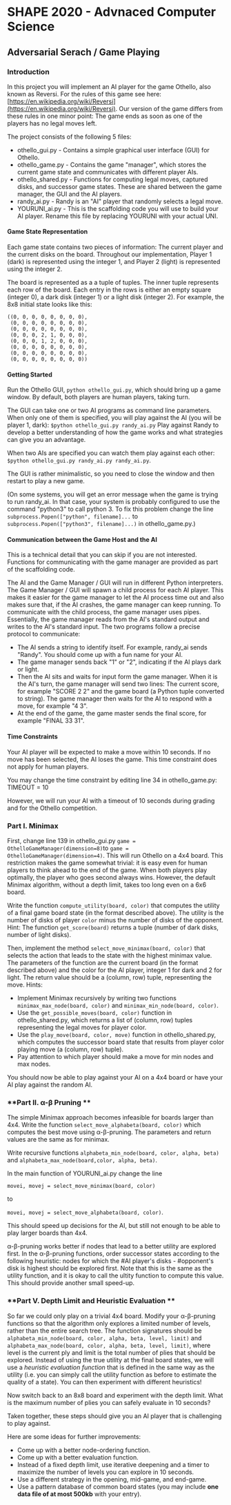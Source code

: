 
# SHAPE 2020 - Advnaced Computer Science
## Adversarial Serach / Game Playing

### Introduction

In this project you will implement an AI player for the game Othello, also known as Reversi. For the rules of this game see here: [https://en.wikipedia.org/wiki/Reversi](https://en.wikipedia.org/wiki/Reversi). Our version of the game differs from these rules in one minor point: The game ends as soon as one of the players has no legal moves left.

The project consists of the following 5 files: 

-   othello_gui.py - Contains a simple graphical user interface (GUI) for Othello.
-   othello_game.py - Contains the game "manager", which stores the current game state and communicates with different player AIs.
-   othello_shared.py - Functions for computing legal moves, captured disks, and successor game states. These are shared between the game manager, the GUI and the AI players.
-   randy_ai.py - Randy is an "AI" player that randomly selects a legal move.
-   YOURUNI_ai.py - This is the scaffolding code you will use to build your AI player. Rename this file by replacing YOURUNI with your actual UNI.

#### Game State Representation
Each game state contains two pieces of information: The current player and the current disks on the board. Throughout our implementation, Player 1 (dark) is represented using the integer 1, and Player 2 (light) is represented using the integer 2.

The board is represented as a a tuple of tuples. The inner tuple represents each row of the board. Each entry in the rows is either an empty square (integer 0), a dark disk (integer 1) or a light disk (integer 2). For example, the 8x8 initial state looks like this:
```
((0, 0, 0, 0, 0, 0, 0, 0),  
 (0, 0, 0, 0, 0, 0, 0, 0),  
 (0, 0, 0, 0, 0, 0, 0, 0),  
 (0, 0, 0, 2, 1, 0, 0, 0),  
 (0, 0, 0, 1, 2, 0, 0, 0),  
 (0, 0, 0, 0, 0, 0, 0, 0),  
 (0, 0, 0, 0, 0, 0, 0, 0),  
 (0, 0, 0, 0, 0, 0, 0, 0))
```

#### Getting Started
Run the Othello GUI, <code>python othello_gui.py</code>, which should bring up a game window. By default, both players are human players, taking turn.

The GUI can take one or two AI programs as command line parameters. When only one of them is specified, you will play against the AI (you will be player 1, dark): `$python othello_gui.py randy_ai.py` Play against Randy to develop a better understanding of how the game works and what strategies can give you an advantage.  
  
When two AIs are specified you can watch them play against each other: `$python othello_gui.py randy_ai.py randy_ai.py`.

The GUI is rather minimalistic, so you need to close the window and then restart to play a new game.

(On some systems, you will get an error message when the game is trying to run randy_ai. In that case, your system is probably configured to use the command "python3" to call python 3. To fix this problem change the line `subprocess.Popen(["python", filename]...` to `subprocess.Popen(["python3", filename]...)` in othello_game.py.)

#### Communication between the Game Host and the AI
This is a technical detail that you can skip if you are not interested. Functions for communicating with the game manager are provided as part of the scaffolding code.

The AI and the Game Manager / GUI will run in different Python interpreters. The Game Manager / GUI will spawn a child process for each AI player. This makes it easier for the game manager to let the AI process time out and also makes sure that, if the AI crashes, the game manager can keep running. To communicate with the child process, the game manager uses pipes. Essentially, the game manager reads from the AI's standard output and writes to the AI's standard input. The two programs follow a precise protocol to communicate:

-   The AI sends a string to identify itself. For example, randy_ai sends "Randy". You should come up with a fun name for your AI.
-   The game manager sends back "1" or "2", indicating if the AI plays dark or light.
-   Then the AI sits and waits for input form the game manager. When it is the AI's turn, the game manager will send two lines: The current score, for example "SCORE 2 2" and the game board (a Python tuple converted to string). The game manager then waits for the AI to respond with a move, for example "4 3".
-   At the end of the game, the game master sends the final score, for example "FINAL 33 31".

#### Time Constraints
Your AI player will be expected to make a move within 10 seconds. If no move has been selected, the AI loses the game. This time constraint does not apply for human players.

You may change the time constraint by editing line 34 in othello_game.py: TIMEOUT = 10

However, we will run your AI with a timeout of 10 seconds during grading and for the Othello competition.

### **Part I. Minimax**

First, change line 139 in othello_gui.py `game = OthelloGameManager(dimension=8)`to `game = OthelloGameManager(dimension=4)`. This will run Othello on a 4x4 board. This restriction makes the game somewhat trivial: it is easy even for human players to think ahead to the end of the game. When both players play optimally, the player who goes second always wins. However, the default Minimax algorithm, without a depth limit, takes too long even on a 6x6 board.

Write the function `compute_utility(board, color)` that computes the utility of a final game board state (in the format described above). The utility is the number of disks of player `color` minus the number of disks of the opponent. Hint: The function `get_score(board)` returns a tuple (number of dark disks, number of light disks).

Then, implement the method `select_move_minimax(board, color)` that selects the action that leads to the state with the highest minimax value. The parameters of the function are the current board (in the format described above) and the color for the AI player, integer 1 for dark and 2 for light. The return value should be a (column, row) tuple, representing the move. Hints:

-   Implement Minimax recursively by writing two functions `minimax_max_node(board, color)` and `minimax_min_node(board, color)`.
-   Use the `get_possible_moves(board, color)` function in othello_shared.py, which returns a list of (column, row) tuples representing the legal moves for player color.
-   Use the `play_move(board, color, move)` function in othello_shared.py, which computes the successor board state that results from player color playing move (a (column, row) tuple).
-   Pay attention to which player should make a move for min nodes and max nodes.

You should now be able to play against your AI on a 4x4 board or have your AI play against the random AI.

### **Part II. α-β Pruning **

The simple Minimax approach becomes infeasible for boards larger than 4x4. Write the function `select_move_alphabeta(board, color)` which computes the best move using α-β-pruning. The parameters and return values are the same as for minimax.

Write recursive functions `alphabeta_min_node(board, color, alpha, beta)` and `alphabeta_max_node(board,color, alpha, beta)`.

In the main function of YOURUNI_ai.py change the line

`movei, movej = select_move_minimax(board, color)`

to

`movei, movej = select_move_alphabeta(board, color)`.

This should speed up decisions for the AI, but still not enough to be able to play larger boards than 4x4.

α-β-pruning works better if nodes that lead to a better utility are explored first. In the α-β-pruning functions, order successor states according to the following heuristic: nodes for which the #AI player's disks - #opponent's disk is highest should be explored first. Note that this is the same as the utility function, and it is okay to call the ultity function to compute this value. This should provide another small speed-up.

### **Part V. Depth Limit and Heuristic Evaluation **

So far we could only play on a trivial 4x4 board. Modify your α-β-pruning functions so that the algorithm only explores a limited number of levels, rather than the entire search tree. The function signatures should be `alphabeta_min_node(board, color, alpha, beta, level, limit)` and `alphabeta_max_node(board, color, alpha, beta, level, limit)`, where level is the current ply and limit is the total number of plies that should be explored. Instead of using the true utility at the final board states, we will use a *heuristic evaluation function* that is defined in the same way as the utility (i.e. you can simply call the utility function as before to estimate the quality of a state). You can then experiment with different heuristics!

Now switch back to an 8x8 board and experiment with the depth limit. What is the maximum number of plies you can safely evaluate in 10 seconds?

Taken together, these steps should give you an AI player that is challenging to play against.


Here are some ideas for further improvements:

-   Come up with a better node-ordering function.
-   Come up with a better evaluation function.
-   Instead of a fixed depth limit, use iterative deepening and a timer to maximize the number of levels you can explore in 10 seconds.
-   Use a different strategy in the opening, mid-game, and end-game.
-   Use a pattern database of common board states (you may include **one data file of at most 500kb** with your entry).

